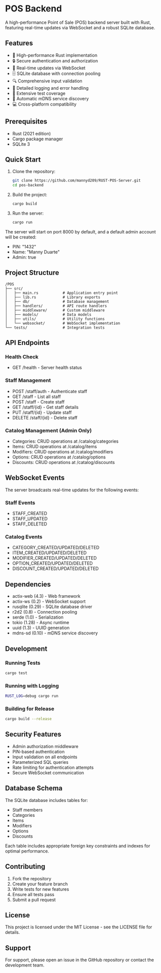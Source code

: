 # POS Backend

A high-performance Point of Sale (POS) backend server built with Rust, featuring real-time updates via WebSocket and a robust SQLite database.

## Features

- 🚀 High-performance Rust implementation
- 🔒 Secure authentication and authorization
- 📱 Real-time updates via WebSocket
- 🗄️ SQLite database with connection pooling
- 🔍 Comprehensive input validation
- 📝 Detailed logging and error handling
- 🧪 Extensive test coverage
- 🔄 Automatic mDNS service discovery
- 💻 Cross-platform compatibility

## Prerequisites

- Rust (2021 edition)
- Cargo package manager
- SQLite 3

## Quick Start

1. Clone the repository:
   ```bash
   git clone https://github.com/mannyd209/RUST-POS-Server.git
   cd pos-backend
   ```

2. Build the project:
   ```bash
   cargo build
   ```

3. Run the server:
   ```bash
   cargo run
   ```

The server will start on port 8000 by default, and a default admin account will be created:
- PIN: "1432"
- Name: "Manny Duarte"
- Admin: true

## Project Structure

```
/POS
├── src/
│   ├── main.rs           # Application entry point
│   ├── lib.rs            # Library exports
│   ├── db/               # Database management
│   ├── handlers/         # API route handlers
│   ├── middleware/       # Custom middleware
│   ├── models/           # Data models
│   ├── utils/            # Utility functions
│   └── websocket/        # WebSocket implementation
└── tests/                # Integration tests
```

## API Endpoints

### Health Check
- GET /health - Server health status

### Staff Management
- POST /staff/auth - Authenticate staff
- GET /staff - List all staff
- POST /staff - Create staff
- GET /staff/{id} - Get staff details
- PUT /staff/{id} - Update staff
- DELETE /staff/{id} - Delete staff

### Catalog Management (Admin Only)
- Categories: CRUD operations at /catalog/categories
- Items: CRUD operations at /catalog/items
- Modifiers: CRUD operations at /catalog/modifiers
- Options: CRUD operations at /catalog/options
- Discounts: CRUD operations at /catalog/discounts

## WebSocket Events

The server broadcasts real-time updates for the following events:

### Staff Events
- STAFF_CREATED
- STAFF_UPDATED
- STAFF_DELETED

### Catalog Events
- CATEGORY_CREATED/UPDATED/DELETED
- ITEM_CREATED/UPDATED/DELETED
- MODIFIER_CREATED/UPDATED/DELETED
- OPTION_CREATED/UPDATED/DELETED
- DISCOUNT_CREATED/UPDATED/DELETED

## Dependencies

- actix-web (4.3) - Web framework
- actix-ws (0.2) - WebSocket support
- rusqlite (0.29) - SQLite database driver
- r2d2 (0.8) - Connection pooling
- serde (1.0) - Serialization
- tokio (1.28) - Async runtime
- uuid (1.3) - UUID generation
- mdns-sd (0.10) - mDNS service discovery

## Development

### Running Tests
```bash
cargo test
```

### Running with Logging
```bash
RUST_LOG=debug cargo run
```

### Building for Release
```bash
cargo build --release
```

## Security Features

- Admin authorization middleware
- PIN-based authentication
- Input validation on all endpoints
- Parameterized SQL queries
- Rate limiting for authentication attempts
- Secure WebSocket communication

## Database Schema

The SQLite database includes tables for:
- Staff members
- Categories
- Items
- Modifiers
- Options
- Discounts

Each table includes appropriate foreign key constraints and indexes for optimal performance.

## Contributing

1. Fork the repository
2. Create your feature branch
3. Write tests for new features
4. Ensure all tests pass
5. Submit a pull request

## License

This project is licensed under the MIT License - see the LICENSE file for details.

## Support

For support, please open an issue in the GitHub repository or contact the development team.
